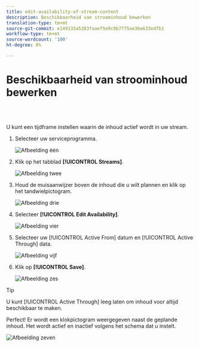 ```yaml
---
title: edit-availability-of-stream-content
description: Beschikbaarheid van stroominhoud bewerken
translation-type: tm+mt
source-git-commit: e149133a5383faaef5e9c9b7775ae36e633ed7b1
workflow-type: tm+mt
source-wordcount: '100'
ht-degree: 0%

---
```



# Beschikbaarheid van stroominhoud bewerken

<br> 

U kunt een tijdframe instellen waarin de inhoud actief wordt in uw stream.

1. Selecteer uw serviceprogramma.

   ![Afbeelding één](/help/sky/assets/engagement-programs/edit-availability-of-stream-content/edit-availability-of-stream-content-1.png)

1. Klik op het tabblad **[!UICONTROL Streams]**.

   ![Afbeelding twee](/help/sky/assets/engagement-programs/edit-availability-of-stream-content/edit-availability-of-stream-content-2.png)

1. Houd de muisaanwijzer boven de inhoud die u wilt plannen en klik op het tandwielpictogram.

   ![Afbeelding drie](/help/sky/assets/engagement-programs/edit-availability-of-stream-content/edit-availability-of-stream-content-3.png)

1. Selecteer **[!UICONTROL Edit Availability]**.

   ![Afbeelding vier](/help/sky/assets/engagement-programs/edit-availability-of-stream-content/edit-availability-of-stream-content-4.png)

1. Selecteer uw [!UICONTROL Active From] datum en [!UICONTROL Active Through] data.

   ![Afbeelding vijf](/help/sky/assets/engagement-programs/edit-availability-of-stream-content/edit-availability-of-stream-content-5.png)

1. Klik op **[!UICONTROL Save]**.

   ![Afbeelding zes](/help/sky/assets/engagement-programs/edit-availability-of-stream-content/edit-availability-of-stream-content-6.png)

>[!TIP]
>
>U kunt [!UICONTROL Active Through] leeg laten om inhoud voor altijd beschikbaar te maken.

Perfect! Er wordt een klokpictogram weergegeven naast de geplande inhoud. Het wordt actief en inactief volgens het schema dat u instelt.

![Afbeelding zeven](/help/sky/assets/engagement-programs/edit-availability-of-stream-content/edit-availability-of-stream-content-7.png)